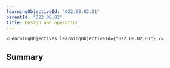 ```yaml
---
learningObjectiveId: "022.08.02.01"
parentId: "022.08.02"
title: Design and operation
---
```


```tsx eval
<LearningObjectives learningObjectiveId={"022.08.02.01"} />
```

## Summary

